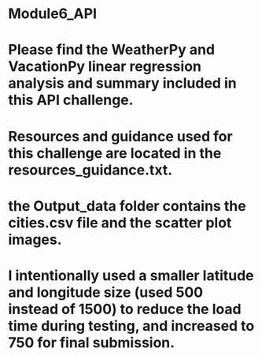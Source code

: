 # Module6_API

# Please find the WeatherPy and VacationPy linear regression analysis and summary included in this API challenge.

# Resources and guidance used for this challenge are located in the resources_guidance.txt.

# the Output_data folder contains the cities.csv file and the scatter plot images.

# I intentionally used a smaller latitude and longitude size (used 500 instead of 1500) to reduce the load time during testing, and increased to 750 for final submission.
